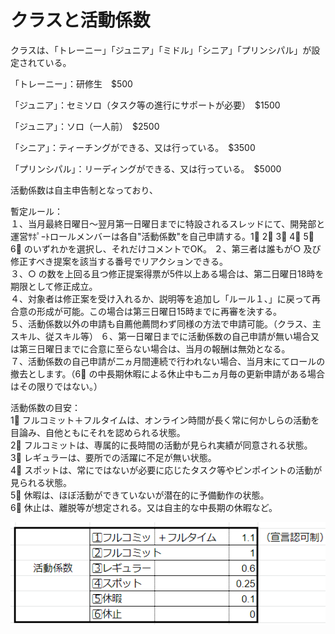 # クラスと活動係数

クラスは、「トレーニー」「ジュニア」「ミドル」「シニア」「プリンシパル」が設定されている。

「トレーニー」：研修生　$500

「ジュニア」：セミソロ（タスク等の進行にサポートが必要）　$1500

「ジュニア」：ソロ（一人前）　$2500

「シニア」：ティーチングができる、又は行っている。　$3500

「プリンシパル」：リーディングができる、又は行っている。　$5000





活動係数は自主申告制となっており、

暫定ルール： \
１、当月最終日曜日～翌月第一日曜日までに特設されるスレッドにて、開発部と運営ｻﾎﾟｰﾄロールメンバーは各自"活動係数"を自己申請する。1⃣ 2⃣ 3⃣ 4⃣ 5⃣ 6⃣ のいずれかを選択し、それだけコメントでOK。 ２、第三者は誰もが○ 及び修正すべき提案を該当する番号でリアクションできる。 \
３、○ の数を上回る且つ修正提案得票が5件以上ある場合は、第二日曜日18時を期限として修正成立。\
４、対象者は修正案を受け入れるか、説明等を追加し「ルール１、」に戻って再合意の形成が可能。この場合は第三日曜日15時までに再審を決する。 \
５、活動係数以外の申請も自薦他薦問わず同様の方法で申請可能。（クラス、主スキル、従スキル等） ６、第一日曜日までに活動係数の自己申請が無い場合又は第三日曜日までに合意に至らない場合は、当月の報酬は無効となる。 \
７、活動係数の自己申請が二ヵ月間連続で行われない場合、当月末にてロールの撤去とします。（6⃣ の中長期休暇による休止中も二ヵ月毎の更新申請がある場合はその限りではない。）



活動係数の目安：\
1⃣ フルコミット＋フルタイムは、オンライン時間が長く常に何かしらの活動を目論み、自他ともにそれを認められる状態。 \
2⃣ フルコミットは、専属的に長時間の活動が見られ実績が同意される状態。 \
3⃣ レギュラーは、要所での活躍に不足が無い状態。 \
4⃣ スポットは、常にではないが必要に応じたタスク等やピンポイントの活動が見られる状態。 \
5⃣ 休暇は、ほぼ活動ができていないが潜在的に予備動作の状態。 \
6⃣ 休止は、離脱等が想定される。又は自主的な中長期の休暇など。

![](../../.gitbook/assets/image.png)

